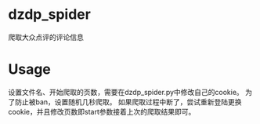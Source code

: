 # dzdp_spider
爬取大众点评的评论信息

# Usage
设置文件名、开始爬取的页数，需要在dzdp_spider.py中修改自己的cookie。
为了防止被ban，设置随机几秒爬取。
如果爬取过程中断了，尝试重新登陆更换cookie，并且修改页数即start参数接着上次的爬取结果即可。

